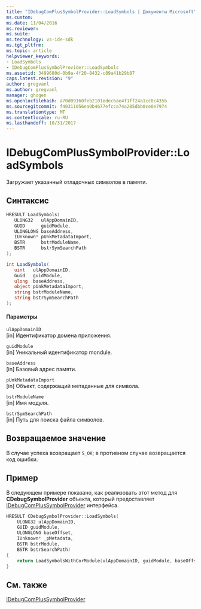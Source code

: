 ```yaml
---
title: "IDebugComPlusSymbolProvider::LoadSymbols | Документы Microsoft"
ms.custom: 
ms.date: 11/04/2016
ms.reviewer: 
ms.suite: 
ms.technology: vs-ide-sdk
ms.tgt_pltfrm: 
ms.topic: article
helpviewer_keywords:
- LoadSymbols
- IDebugComPlusSymbolProvider::LoadSymbols
ms.assetid: 3499680d-0b9a-4f20-8432-c89a41b29b87
caps.latest.revision: "9"
author: gregvanl
ms.author: gregvanl
manager: ghogen
ms.openlocfilehash: a70d09160feb2101edec6ae4f1ff24a1cc8c435b
ms.sourcegitcommit: f40311056ea0b4677efcca74a285dbb0ce0e7974
ms.translationtype: MT
ms.contentlocale: ru-RU
ms.lasthandoff: 10/31/2017
---
```

# <a name="idebugcomplussymbolproviderloadsymbols"></a>IDebugComPlusSymbolProvider::LoadSymbols
Загружает указанный отладочных символов в памяти.  
  
## <a name="syntax"></a>Синтаксис  
  
```cpp  
HRESULT LoadSymbols(  
   ULONG32   ulAppDomainID,  
   GUID      guidModule,  
   ULONGLONG baseAddress,  
   IUnknown* pUnkMetadataImport,  
   BSTR      bstrModuleName,  
   BSTR      bstrSymSearchPath  
);  
```  
  
```csharp  
int LoadSymbols(  
   uint   ulAppDomainID,  
   Guid   guidModule,  
   ulong  baseAddress,  
   object pUnkMetadataImport,  
   string bstrModuleName,  
   string bstrSymSearchPath  
);  
```  
  
#### <a name="parameters"></a>Параметры  
 `ulAppDomainID`  
 [in] Идентификатор домена приложения.  
  
 `guidModule`  
 [in] Уникальный идентификатор mondule.  
  
 `baseAddress`  
 [in] Базовый адрес памяти.  
  
 `pUnkMetadataImport`  
 [in] Объект, содержащий метаданные для символа.  
  
 `bstrModuleName`  
 [in] Имя модуля.  
  
 `bstrSymSearchPath`  
 [in] Путь для поиска файла символов.  
  
## <a name="return-value"></a>Возвращаемое значение  
 В случае успеха возвращает `S_OK`; в противном случае возвращается код ошибки.  
  
## <a name="example"></a>Пример  
 В следующем примере показано, как реализовать этот метод для **CDebugSymbolProvider** объекта, который предоставляет [IDebugComPlusSymbolProvider](../../../extensibility/debugger/reference/idebugcomplussymbolprovider.md) интерфейса.  
  
```cpp  
HRESULT CDebugSymbolProvider::LoadSymbols(  
    ULONG32 ulAppDomainID,  
    GUID guidModule,  
    ULONGLONG baseOffset,  
    IUnknown* _pMetadata,  
    BSTR bstrModule,  
    BSTR bstrSearchPath)  
{  
    return LoadSymbolsWithCorModule(ulAppDomainID, guidModule, baseOffset, _pMetadata, NULL, bstrModule, bstrSearchPath);  
}  
```  
  
## <a name="see-also"></a>См. также  
 [IDebugComPlusSymbolProvider](../../../extensibility/debugger/reference/idebugcomplussymbolprovider.md)